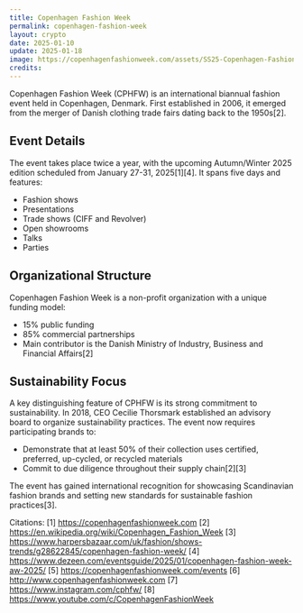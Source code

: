 ```yaml
---
title: Copenhagen Fashion Week
permalink: copenhagen-fashion-week
layout: crypto
date: 2025-01-10
update: 2025-01-18
image: https://copenhagenfashionweek.com/assets/SS25-Copenhagen-Fashion-Week-Han-Kj%C3%B8benhavn-Runway-4x5-James-Cochrane-25.jpg
credits:
---
```


Copenhagen Fashion Week (CPHFW) is an international biannual fashion event held in Copenhagen, Denmark. First established in 2006, it emerged from the merger of Danish clothing trade fairs dating back to the 1950s[2].

## Event Details
The event takes place twice a year, with the upcoming Autumn/Winter 2025 edition scheduled from January 27-31, 2025[1][4]. It spans five days and features:
- Fashion shows
- Presentations
- Trade shows (CIFF and Revolver)
- Open showrooms
- Talks
- Parties

## Organizational Structure
Copenhagen Fashion Week is a non-profit organization with a unique funding model:
- 15% public funding
- 85% commercial partnerships
- Main contributor is the Danish Ministry of Industry, Business and Financial Affairs[2]

## Sustainability Focus
A key distinguishing feature of CPHFW is its strong commitment to sustainability. In 2018, CEO Cecilie Thorsmark established an advisory board to organize sustainability practices. The event now requires participating brands to:
- Demonstrate that at least 50% of their collection uses certified, preferred, up-cycled, or recycled materials
- Commit to due diligence throughout their supply chain[2][3]

The event has gained international recognition for showcasing Scandinavian fashion brands and setting new standards for sustainable fashion practices[3].

Citations:
[1] https://copenhagenfashionweek.com
[2] https://en.wikipedia.org/wiki/Copenhagen_Fashion_Week
[3] https://www.harpersbazaar.com/uk/fashion/shows-trends/g28622845/copenhagen-fashion-week/
[4] https://www.dezeen.com/eventsguide/2025/01/copenhagen-fashion-week-aw-2025/
[5] https://copenhagenfashionweek.com/events
[6] http://www.copenhagenfashionweek.com
[7] https://www.instagram.com/cphfw/
[8] https://www.youtube.com/c/CopenhagenFashionWeek

